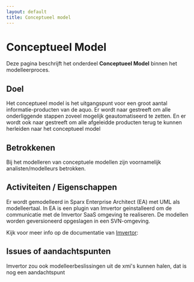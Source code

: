 ```yaml
---
layout: default
title: Conceptueel model
---
```

# Conceptueel Model

Deze pagina beschrijft het onderdeel **Conceptueel Model** binnen het modelleerproces.

## Doel
Het conceptueel model is het uitgangspunt voor een groot aantal informatie-producten van de aquo. Er wordt naar gestreeft om alle onderliggende stappen zoveel mogelijk geautomatiseerd te zetten. En er wordt ook naar gestreeft om alle afgeleidde producten terug te kunnen herleiden naar het conceptueel model

## Betrokkenen
Bij het modelleren van conceptuele modellen zijn voornamelijk analisten/modelleurs betrokken. 

## Activiteiten / Eigenschappen
Er wordt gemodelleerd in Sparx Enterprise Architect (EA) met UML als modelleertaal. 
In EA is een plugin van Imvertor geinstalleerd om de communicatie met de Imvertor SaaS omgeving te realiseren. 
De modellen worden geversioneerd opgeslagen in een SVN-omgeving.  

Kijk voor meer info op de documentatie van [Imvertor](https://armatiek.nl/doc/imvertor/imvertor-startup/1.0/#abstract):

## Issues of aandachtspunten
Imvertor zou ook modelleerbeslissingen uit de xmi's kunnen halen, dat is nog een aandachtspunt 